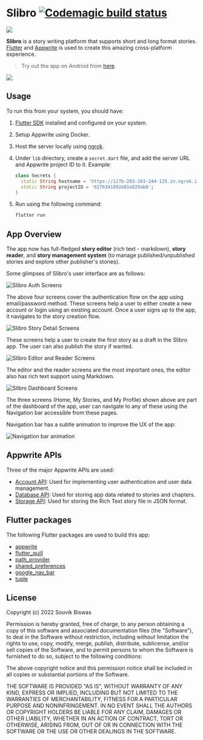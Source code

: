 # Slibro [![Codemagic build status](https://api.codemagic.io/apps/6240c24a66f743ede7aca591/android-workflow/status_badge.svg)](https://codemagic.io/apps/6240c24a66f743ede7aca591/android-workflow/latest_build)

![](screenshots/slibro-dev-cover.png)

**Slibro** is a story writing platform that supports short and long format stories. [Flutter](https://flutter.dev/) and [Appwrite](https://appwrite.io/) is used to create this amazing cross-platform experience.

> Try out the app on Android from [here](https://appdistribution.firebase.dev/i/3fc14b5839069d3c).

![](screenshots/slibro-cross-platform-2.png)

## Usage

To run this from your system, you should have:

1. [Flutter SDK](https://docs.flutter.dev/get-started/install) installed and configured on your system.
2. Setup Appwrite using Docker.
3. Host the server locally using [ngrok](https://ngrok.com/).
4. Under `lib` directory, create a `secret.dart` file, and add the server URL and Appwrite project ID to it. Example:

    ```dart
    class Secrets {
      static String hostname = 'https://127b-203-163-244-125.in.ngrok.io/v1';
      static String projectID = '6276341092e81e829ab0';
    }
    ```
5. Run using the following command:

   ```sh
   flutter run
   ```

## App Overview

The app now has full-fledged **story editor** (rich text - markdown), **story reader**, and **story management system** (to manage published/unpublished stories and explore other publisher's stories).

Some glimpses of Slibro's user interface are as follows:

![Slibro Auth Screens](screenshots/slibro-auth-screens.png)

The above four screens cover the authentication flow on the app using email/password method. These screens help a user to either create a new account or login using an existing account. Once a user signs up to the app, it navigates to the story creation flow.
 
![Slibro Story Detail Screens](screenshots/slibro-screens-2.png)

These screens help a user to create the first story as a draft in the Slibro app. The user can also publish the story if wanted.

![Slibro Editor and Reader Screens](screenshots/slibro-screens-3.1.png)

The editor and the reader screens are the most important ones, the editor also has rich text support using Markdown.

![Slibro Dashboard Screens](screenshots/slibro-screens-4.png)

The three screens (Home, My Stories, and My Profile) shown above are part of the dashboard of the app, user can navigate to any of these using the Navigation bar accessible from these pages.

Navigation bar has a subtle animation to improve the UX of the app:

![Navigation bar animation](screenshots/navbar-anim.gif)

## Appwrite APIs

Three of the major Appwrite APIs are used:

* [Account API](https://appwrite.io/docs/client/account?sdk=flutter-default): Used for implementing user authentication and user data management.
* [Database API](https://appwrite.io/docs/client/database?sdk=flutter-default): Used for storing app data related to stories and chapters.
* [Storage API](https://appwrite.io/docs/client/storage?sdk=flutter-default): Used for storing the Rich Text story file in JSON format.

## Flutter packages

The following Flutter packages are used to build this app:

* [appwrite](https://pub.dev/packages/appwrite)
* [flutter_quill](https://pub.dev/packages/flutter_quill)
* [path_provider](https://pub.dev/packages/path_provider)
* [shared_preferences](https://pub.dev/packages/shared_preferences)
* [google_nav_bar](https://pub.dev/packages/google_nav_bar)
* [tuple](https://pub.dev/packages/tuple)

## License

Copyright (c) 2022 Souvik Biswas

Permission is hereby granted, free of charge, to any person obtaining a copy
of this software and associated documentation files (the "Software"), to deal
in the Software without restriction, including without limitation the rights
to use, copy, modify, merge, publish, distribute, sublicense, and/or sell
copies of the Software, and to permit persons to whom the Software is
furnished to do so, subject to the following conditions:

The above copyright notice and this permission notice shall be included in all
copies or substantial portions of the Software.

THE SOFTWARE IS PROVIDED "AS IS", WITHOUT WARRANTY OF ANY KIND, EXPRESS OR
IMPLIED, INCLUDING BUT NOT LIMITED TO THE WARRANTIES OF MERCHANTABILITY,
FITNESS FOR A PARTICULAR PURPOSE AND NONINFRINGEMENT. IN NO EVENT SHALL THE
AUTHORS OR COPYRIGHT HOLDERS BE LIABLE FOR ANY CLAIM, DAMAGES OR OTHER
LIABILITY, WHETHER IN AN ACTION OF CONTRACT, TORT OR OTHERWISE, ARISING FROM,
OUT OF OR IN CONNECTION WITH THE SOFTWARE OR THE USE OR OTHER DEALINGS IN THE
SOFTWARE.
